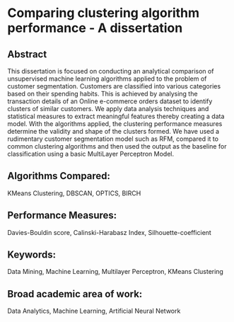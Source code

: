# Comparing clustering algorithm performance - A dissertation

## Abstract

This dissertation is focused on conducting an analytical comparison of unsupervised machine learning
algorithms applied to the problem of customer segmentation. Customers are classified into various
categories based on their spending habits. This is achieved by analysing the transaction details of an
Online e-commerce orders dataset to identify clusters of similar customers. We apply data analysis
techniques and statistical measures to extract meaningful features thereby creating a data model. With
the algorithms applied, the clustering performance measures determine the validity and shape of the
clusters formed. We have used a rudimentary customer segmentation model such as RFM, compared
it to common clustering algorithms and then used the output as the baseline for classification using a
basic MultiLayer Perceptron Model.

## Algorithms Compared:
KMeans Clustering, DBSCAN, OPTICS, BIRCH

## Performance Measures:
Davies-Bouldin score, Calinski-Harabasz Index, Silhouette-coefficient

## Keywords:
Data Mining, Machine Learning, Multilayer Perceptron, KMeans Clustering

## Broad academic area of work: 
Data Analytics, Machine Learning, Artificial Neural Network
